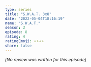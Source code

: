 ```yaml
---
type: series
title: "S.W.A.T. 3x8"
date: "2022-05-04T18:16:19"
name: "S.W.A.T."
season: 3
episode: 8
rating: 4
ratingEmoji: ⭐️⭐️⭐️⭐️
share: false
---
```


_[No review was written for this episode]_
